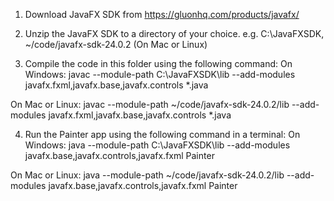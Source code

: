 1. Download JavaFX SDK from https://gluonhq.com/products/javafx/

2. Unzip the JavaFX SDK to a directory of your choice. e.g. C:\JavaFXSDK, ~/code/javafx-sdk-24.0.2 (On Mac or Linux)

3. Compile the code in this folder using the following command:
On Windows:
javac --module-path C:\JavaFXSDK\lib --add-modules javafx.fxml,javafx.base,javafx.controls *.java

On Mac or Linux:
javac --module-path ~/code/javafx-sdk-24.0.2/lib --add-modules javafx.fxml,javafx.base,javafx.controls *.java

4. Run the Painter app using the following command in a terminal:
On Windows:
java --module-path C:\JavaFXSDK\lib --add-modules javafx.base,javafx.controls,javafx.fxml Painter

On Mac or Linux:
java --module-path ~/code/javafx-sdk-24.0.2/lib --add-modules javafx.base,javafx.controls,javafx.fxml Painter
